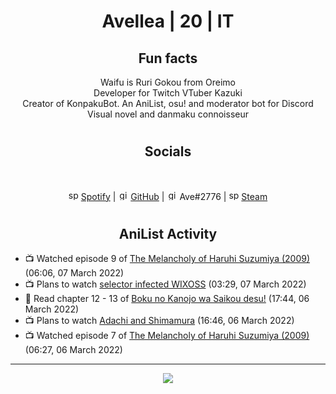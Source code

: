 <h1 align="center">
Avellea | 20 | IT
</h1>



<h2 align="center">
Fun facts
</h2>

<p align="center">
Waifu is Ruri Gokou from Oreimo<br>
Developer for Twitch VTuber Kazuki<br>
Creator of KonpakuBot. An AniList, osu! and moderator bot for Discord<br>
Visual novel and danmaku connoisseur
</p>

<h1>
<h2 align="center">Socials</h2>
<br>
<p align="center">
<img src="https://open.scdn.co/cdn/images/favicon.5cb2bd30.ico" alt="spotify logo" width="16"> <a href="https://open.spotify.com/user/2r8tkjt7qlh7uo7k06z43t63a">Spotify</a> | <img src="https://github.com/fluidicon.png" alt="github logo" width="16"> <a href="https://github.com/Avellea">GitHub</a> | <img src="https://i.imgur.com/ywxedYu.png" alt="github logo" width="16"> Ave#2776 | <img src="https://store.steampowered.com/favicon.ico" alt="spotify logo" width="16"> <a href="https://steamcommunity.com/id/Avellea/">Steam</a>
</p>
<h1>

<h2 align="center">AniList Activity</h2>

<!-- ANILIST_ACTIVITY:start -->

-   📺 Watched episode 9 of [The Melancholy of Haruhi Suzumiya (2009)](https://anilist.co/anime/4382) (06:06, 07 March 2022)
-   📺 Plans to watch [selector infected WIXOSS](https://anilist.co/anime/20615) (03:29, 07 March 2022)
-   📖 Read chapter 12 - 13 of [Boku no Kanojo wa Saikou desu!](https://anilist.co/manga/100319) (17:44, 06 March 2022)
-   📺 Plans to watch [Adachi and Shimamura](https://anilist.co/anime/109287) (16:46, 06 March 2022)
-   📺 Watched episode 7 of [The Melancholy of Haruhi Suzumiya (2009)](https://anilist.co/anime/4382) (06:27, 06 March 2022)

<!-- ANILIST_ACTIVITY:end -->


---



<p align="center">
<img src="https://i.pinimg.com/originals/5f/95/04/5f9504eb5a7d27ec7a6121b9e9aa48b3.gif">
<p>
